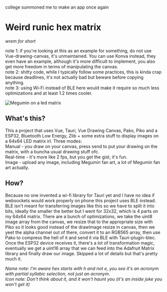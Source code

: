 college summoned me to make an app once again

# Weird runic hex matrix
*wrem for short*

note 1: if you're looking at this as an example for something, do not use Vue-drawing-canvas, it's unmaintained. You can use Konva instead, they even have an example, although it's more difficult to implement, you also get more freedom in terms of manipulating the canvas.<br>
note 2: shitty code, while I typically follow some practices, this is kinda crap because deadlines, it's not actually bad but beware before copying anything.<br>
note 3: using Wi-Fi instead of BLE here would make it require so much less optimizations and at least 1.2 times cooler.

![Megumin on a led matrix](https://github.com/user-attachments/assets/6090d2fa-2c0d-40d1-b58b-7fd0e92b79e8)


## What's this?
This a project that uses Vue, Tauri, Vue Drawing Canvas, Pako, Piko and a ESP32, Bluetooth Low Energy, Zlib + some extra stuff to display images on a 64x64 LED matrix irl.
Three modes:<br>
Manual - you draw on your canvas, press send to put your drawing on the matrix, with a buncha usual drawing stuff ofc.<br>
Real-time - it's more like 2 fps, but you get the gist, it's fun.<br>
Image - upload any image, including Megumin fan art, a lot of Megumin fan art actually.

## How?

Because no one invented a wi-fi library for Tauri yet and I have no idea if websockets would work properly on phone this project uses BLE instead. BLE isn't meant for transferring images like this so we have to split it into bits, ideally the smaller the better but I went for 32x32, which is 4 parts on my 64x64 matrix. There are a bunch of optimizations, we take the uint8 image array from the canvas, we resize that to the appropriate size with Piko so it looks good instead of the drawImage resize in canvas, then we yeet the alpha channel out of there, convert it to an RGB565 array, then use Pako to compress the hell of it and send it via BLE with Tauri-plugin-blec. Once the ESP32 device receives it, there's a lot of transformation magic, eventually we get a uint16 array that we can feed into the Adafruit Matrix library and finally draw our image. Skipped a lot of details but that's pretty much it. 

*Name note:
I'm aware hex starts with h and not e, you see it's an acronym with partial syllabic selection, not just an acronym.*<br>
*Icon note:
Don't think about it, and it won't haunt you (it's an inside joke you won't get it)*
